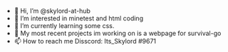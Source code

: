 - 👋 Hi, I’m @skylord-at-hub
- 👀 I’m interested in minetest and html coding
- 🌱 I’m currently learning some css.
- 💞️ My most recent projects im working on is a webpage for survival-go
- 📫 How to reach me Disscord: Its_Skylord #9671

<!---
skylord-at-hub/skylord-at-hub is a ✨ special ✨ repository because its `README.md` (this file) appears on your GitHub profile.
You can click the Preview link to take a look at your changes.
--->

